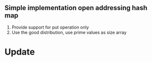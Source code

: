 ## Simple implementation open addressing hash map
1. Provide support for put operation only
2. Use the good distribution, use prime values as size array

# Update